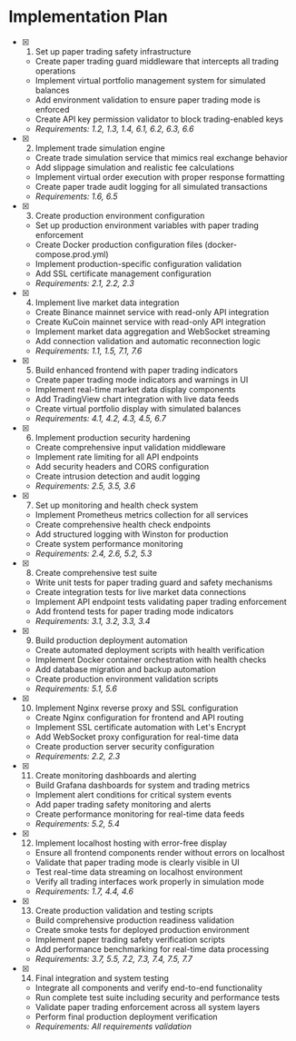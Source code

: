 # Implementation Plan

- [x] 1. Set up paper trading safety infrastructure
  - Create paper trading guard middleware that intercepts all trading operations
  - Implement virtual portfolio management system for simulated balances
  - Add environment validation to ensure paper trading mode is enforced
  - Create API key permission validator to block trading-enabled keys
  - _Requirements: 1.2, 1.3, 1.4, 6.1, 6.2, 6.3, 6.6_

- [x] 2. Implement trade simulation engine
  - Create trade simulation service that mimics real exchange behavior
  - Add slippage simulation and realistic fee calculations
  - Implement virtual order execution with proper response formatting
  - Create paper trade audit logging for all simulated transactions
  - _Requirements: 1.6, 6.5_

- [x] 3. Create production environment configuration
  - Set up production environment variables with paper trading enforcement
  - Create Docker production configuration files (docker-compose.prod.yml)
  - Implement production-specific configuration validation
  - Add SSL certificate management configuration
  - _Requirements: 2.1, 2.2, 2.3_

- [x] 4. Implement live market data integration
  - Create Binance mainnet service with read-only API integration
  - Create KuCoin mainnet service with read-only API integration
  - Implement market data aggregation and WebSocket streaming
  - Add connection validation and automatic reconnection logic
  - _Requirements: 1.1, 1.5, 7.1, 7.6_

- [x] 5. Build enhanced frontend with paper trading indicators
  - Create paper trading mode indicators and warnings in UI
  - Implement real-time market data display components
  - Add TradingView chart integration with live data feeds
  - Create virtual portfolio display with simulated balances
  - _Requirements: 4.1, 4.2, 4.3, 4.5, 6.7_

- [x] 6. Implement production security hardening
  - Create comprehensive input validation middleware
  - Implement rate limiting for all API endpoints
  - Add security headers and CORS configuration
  - Create intrusion detection and audit logging
  - _Requirements: 2.5, 3.5, 3.6_

- [x] 7. Set up monitoring and health check system
  - Implement Prometheus metrics collection for all services
  - Create comprehensive health check endpoints
  - Add structured logging with Winston for production
  - Create system performance monitoring
  - _Requirements: 2.4, 2.6, 5.2, 5.3_

- [x] 8. Create comprehensive test suite
  - Write unit tests for paper trading guard and safety mechanisms
  - Create integration tests for live market data connections
  - Implement API endpoint tests validating paper trading enforcement
  - Add frontend tests for paper trading mode indicators
  - _Requirements: 3.1, 3.2, 3.3, 3.4_

- [x] 9. Build production deployment automation
  - Create automated deployment scripts with health verification
  - Implement Docker container orchestration with health checks
  - Add database migration and backup automation
  - Create production environment validation scripts
  - _Requirements: 5.1, 5.6_

- [x] 10. Implement Nginx reverse proxy and SSL configuration
  - Create Nginx configuration for frontend and API routing
  - Implement SSL certificate automation with Let's Encrypt
  - Add WebSocket proxy configuration for real-time data
  - Create production server security configuration
  - _Requirements: 2.2, 2.3_

- [x] 11. Create monitoring dashboards and alerting
  - Build Grafana dashboards for system and trading metrics
  - Implement alert conditions for critical system events
  - Add paper trading safety monitoring and alerts
  - Create performance monitoring for real-time data feeds
  - _Requirements: 5.2, 5.4_

- [x] 12. Implement localhost hosting with error-free display
  - Ensure all frontend components render without errors on localhost
  - Validate that paper trading mode is clearly visible in UI
  - Test real-time data streaming on localhost environment
  - Verify all trading interfaces work properly in simulation mode
  - _Requirements: 1.7, 4.4, 4.6_

- [x] 13. Create production validation and testing scripts
  - Build comprehensive production readiness validation
  - Create smoke tests for deployed production environment
  - Implement paper trading safety verification scripts
  - Add performance benchmarking for real-time data processing
  - _Requirements: 3.7, 5.5, 7.2, 7.3, 7.4, 7.5, 7.7_

- [x] 14. Final integration and system testing
  - Integrate all components and verify end-to-end functionality
  - Run complete test suite including security and performance tests
  - Validate paper trading enforcement across all system layers
  - Perform final production deployment verification
  - _Requirements: All requirements validation_
